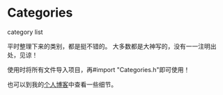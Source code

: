 # Categories
category list

平时整理下来的类别，都是挺不错的。
大多数都是大神写的，没有一一注明出处，见谅！

>
使用时将所有文件导入项目，再#import "Categories.h"即可使用！
>

也可以到我的[个人博客](http://www.justonecode.com)中查看一些细节。
